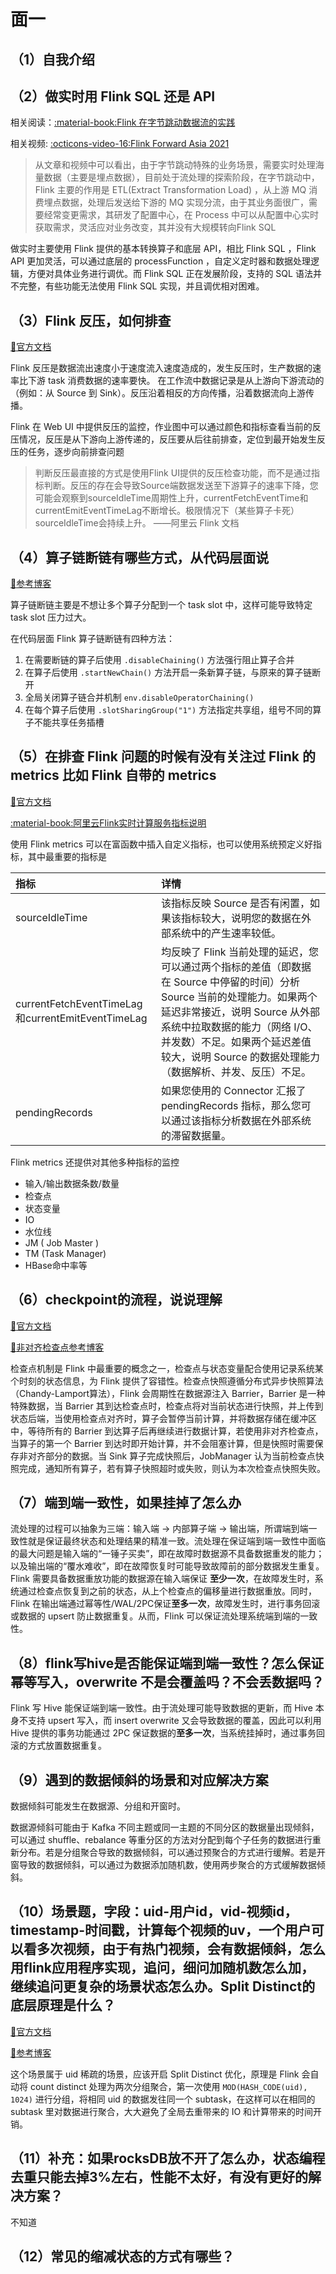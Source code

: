# 面一

## （1）自我介绍

## （2）做实时用 Flink SQL 还是 API

相关阅读：[:material-book:Flink 在字节跳动数据流的实践](https://xie.infoq.cn/article/fdf21431c62dfd34489f0791e)

相关视频: [:octicons-video-16:Flink Forward Asia 2021](https://developer.aliyun.com/special/ffa2021/live#live)

> 从文章和视频中可以看出，由于字节跳动特殊的业务场景，需要实时处理海量数据（主要是埋点数据），目前处于流处理的探索阶段，在字节跳动中，Flink 主要的作用是 ETL(Extract Transformation Load) ，从上游 MQ 消费埋点数据，处理后发送给下游的 MQ 实现分流，由于其业务面很广，需要经常变更需求，其研发了配置中心，在 Process 中可以从配置中心实时获取需求，灵活应对业务改变，其并没有大规模转向Flink SQL

做实时主要使用 Flink 提供的基本转换算子和底层 API，相比 Flink SQL ，Flink API 更加灵活，可以通过底层的 processFunction ，自定义定时器和数据处理逻辑，方便对具体业务进行调优。而 Flink SQL 正在发展阶段，支持的 SQL 语法并不完整，有些功能无法使用 Flink SQL 实现，并且调优相对困难。

## （3）Flink 反压，如何排查

[:link:官方文档](https://nightlies.apache.org/flink/flink-docs-master/zh/docs/ops/monitoring/back_pressure/)

Flink 反压是数据流出速度小于速度流入速度造成的，发生反压时，生产数据的速率比下游 task 消费数据的速率要快。 在工作流中数据记录是从上游向下游流动的（例如：从 Source 到 Sink）。反压沿着相反的方向传播，沿着数据流向上游传播。

Flink 在 Web UI 中提供反压的监控，作业图中可以通过颜色和指标查看当前的反压情况，反压是从下游向上游传递的，反压要从后往前排查，定位到最开始发生反压的任务，逐步向前排查问题

> 判断反压最直接的方式是使用Flink UI提供的反压检查功能，而不是通过指标判断。反压的存在会导致Source端数据发送至下游算子的速率下降，您可能会观察到sourceIdleTime周期性上升，currentFetchEventTime和currentEmitEventTimeLag不断增长。极限情况下（某些算子卡死）sourceIdleTime会持续上升。      ——阿里云 Flink 文档

## （4）算子链断链有哪些方式，从代码层面说

[:link:参考博客](https://blog.csdn.net/lw277232240/article/details/105927818)

算子链断链主要是不想让多个算子分配到一个 task slot 中，这样可能导致特定 task slot 压力过大。

在代码层面 Flink 算子链断链有四种方法：

1. 在需要断链的算子后使用 `.disableChaining()` 方法强行阻止算子合并
2. 在算子后使用 `.startNewChain()` 方法开启一条新算子链，与原来的算子链断开
3. 全局关闭算子链合并机制 `env.disableOperatorChaining()` 
4. 在每个算子后使用 `.slotSharingGroup("1")` 方法指定共享组，组号不同的算子不能共享任务插槽

## （5）在排查 Flink 问题的时候有没有关注过 Flink 的 metrics 比如 Flink 自带的 metrics

[:link:官方文档](https://nightlies.apache.org/flink/flink-docs-master/zh/docs/ops/metrics/)

[:material-book:阿里云Flink实时计算服务指标说明](https://help.aliyun.com/document_detail/405992.html)

使用 Flink metrics 可以在富函数中插入自定义指标，也可以使用系统预定义好指标，其中最重要的指标是

| 指标                                              | 详情                                                         |
| :------------------------------------------------ | :----------------------------------------------------------- |
| sourceIdleTime                                    | 该指标反映 Source 是否有闲置，如果该指标较大，说明您的数据在外部系统中的产生速率较低。 |
| currentFetchEventTimeLag和currentEmitEventTimeLag | 均反映了 Flink 当前处理的延迟，您可以通过两个指标的差值（即数据在 Source 中停留的时间）分析 Source 当前的处理能力。如果两个延迟非常接近，说明 Source 从外部系统中拉取数据的能力（网络 I/O、并发数）不足。如果两个延迟差值较大，说明 Source 的数据处理能力（数据解析、并发、反压）不足。 |
| pendingRecords                                    | 如果您使用的 Connector 汇报了 pendingRecords 指标，那么您可以通过该指标分析数据在外部系统的滞留数据量。 |

Flink metrics 还提供对其他多种指标的监控

- 输入/输出数据条数/数量
- 检查点
- 状态变量
- IO
- 水位线
- JM ( Job Master )
- TM (Task Manager)
- HBase命中率等

## （6）checkpoint的流程，说说理解

[:link:官方文档](https://nightlies.apache.org/flink/flink-docs-release-1.16/zh/docs/dev/datastream/fault-tolerance/checkpointing/)

[:link:非对齐检查点参考博客](https://cloud.tencent.com/developer/article/2016019)

检查点机制是 Flink 中最重要的概念之一，检查点与状态变量配合使用记录系统某个时刻的状态信息，为 Flink 提供了容错性。检查点快照遵循分布式异步快照算法（Chandy-Lamport算法），Flink 会周期性在数据源注入 Barrier，Barrier 是一种特殊数据，当 Barrier 其到达检查点时，检查点将对当前状态进行快照，并上传到状态后端，当使用检查点对齐时，算子会暂停当前计算，并将数据存储在缓冲区中，等待所有的 Barrier 到达算子后再继续进行数据计算，若使用非对齐检查点，当算子的第一个 Barrier 到达时即开始计算，并不会阻塞计算，但是快照时需要保存非对齐部分的数据。当 Sink 算子完成快照后，JobManager 认为当前检查点快照完成，通知所有算子，若有算子快照超时或失败，则认为本次检查点快照失败。

## （7）端到端一致性，如果挂掉了怎么办

流处理的过程可以抽象为三端：输入端 -> 内部算子端 -> 输出端，所谓端到端一致性就是保证最终状态和处理结果的精准一致。流处理在保证端到端一致性中面临的最大问题是输入端的“一锤子买卖”，即在故障时数据源不具备数据重发的能力；以及输出端的“覆水难收”，即在故障恢复时可能导致故障前的部分数据发生重复。Flink 需要具备数据重放功能的数据源在输入端保证 **至少一次**，在故障发生时，系统通过检查点恢复到之前的状态，从上个检查点的偏移量进行数据重放。同时，Flink 在输出端通过幂等性/WAL/2PC保证**至多一次**，故障发生时，进行事务回滚或数据的 upsert 防止数据重复。从而，Flink 可以保证流处理系统端到端的一致性。

## （8）flink写hive是否能保证端到端一致性？怎么保证幂等写入，overwrite 不是会覆盖吗？不会丢数据吗？ 

Flink 写 Hive 能保证端到端一致性。由于流处理可能导致数据的更新，而 Hive 本身不支持 upsert 写入，而 insert overwrite 又会导致数据的覆盖，因此可以利用 Hive 提供的事务功能通过 2PC 保证数据的**至多一次**，当系统挂掉时，通过事务回滚的方式放置数据重复。

## （9）遇到的数据倾斜的场景和对应解决方案

数据倾斜可能发生在数据源、分组和开窗时。

数据源倾斜可能由于 Kafka 不同主题或同一主题的不同分区的数据量出现倾斜，可以通过 shuffle、rebalance 等重分区的方法对分配到每个子任务的数据进行重新分布。若是分组聚合导致的数据倾斜，可以通过预聚合的方式进行缓解。若是开窗导致的数据倾斜，可以通过为数据添加随机数，使用两步聚合的方式缓解数据倾斜。

## （10）场景题，字段：uid-用户id，vid-视频id，timestamp-时间戳，计算每个视频的uv，一个用户可以看多次视频，由于有热门视频，会有数据倾斜，怎么用flink应用程序实现，追问，细问加随机数怎么加，继续追问更复杂的场景状态怎么办。Split Distinct的底层原理是什么？

[:link:官方文档](https://nightlies.apache.org/flink/flink-docs-release-1.16/zh/docs/dev/table/tuning/)

[:link:参考博客](https://blog.csdn.net/wangpei1949/article/details/105619361)

这个场景属于 uid 稀疏的场景，应该开启 Split Distinct 优化，原理是 Flink 会自动将 count distinct 处理为两次分组聚合，第一次使用 `MOD(HASH_CODE(uid), 1024)` 进行分组，将相同 uid 的数据发往同一个 subtask，在这样可以在相同的 subtask 里对数据进行聚合，大大避免了全局去重带来的 IO 和计算带来的时间开销。

## （11）补充：如果rocksDB放不开了怎么办，状态编程去重只能去掉3%左右，性能不太好，有没有更好的解决方案？ 

不知道

## （12）常见的缩减状态的方式有哪些？

